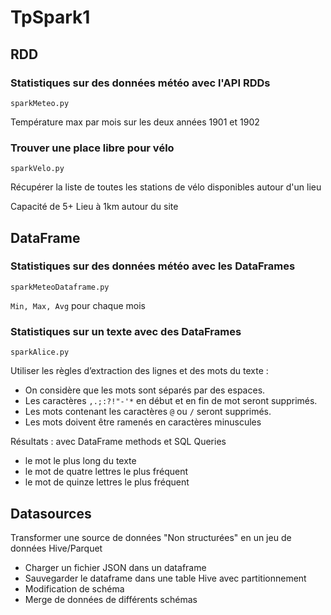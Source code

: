 # TpSpark1

## RDD

### Statistiques sur des données météo avec l'API RDDs

`sparkMeteo.py`

Température max par mois sur les deux années 1901 et 1902

### Trouver une place libre pour vélo

`sparkVelo.py`

Récupérer la liste de toutes les stations de vélo disponibles autour d'un lieu

Capacité de 5+
Lieu à 1km autour du site

## DataFrame

### Statistiques sur des données météo avec les DataFrames

`sparkMeteoDataframe.py`

`Min, Max, Avg` pour chaque mois

### Statistiques sur un texte avec des DataFrames

`sparkAlice.py`

Utiliser les règles d’extraction des lignes et des mots du texte :
- On considère que les mots sont séparés par des espaces.
- Les caractères `,.;:?!"-'*` en début et en fin de mot seront supprimés.
- Les mots contenant les caractères `@` ou `/` seront supprimés.
- Les mots doivent être ramenés en caractères minuscules

Résultats : avec DataFrame methods et SQL Queries
- le mot le plus long du texte
- le mot de quatre lettres le plus fréquent
- le mot de quinze lettres le plus fréquent

## Datasources

Transformer une source de données "Non structurées" en un jeu de données Hive/Parquet
- Charger un fichier JSON dans un dataframe
- Sauvegarder le dataframe dans une table Hive avec partitionnement
- Modification de schéma
- Merge de données de différents schémas
